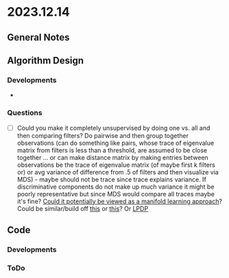 # 2023.12.14

## General Notes

## Algorithm Design

### Developments

*

### Questions

* [ ] Could you make it completely unsupervised by doing one vs. all and then comparing filters? Do pairwise and then group together observations (can do something like pairs, whose trace of eigenvalue matrix from filters is less than a threshold, are assumed to be close together ... or can make distance matrix by making entries between observations be the trace of eigenvalue matrix (of maybe first k filters or) or avg variance of difference from .5 of filters and then visualize via MDS) - maybe should not be trace since trace explains variance. If discriminative components do not make up much variance it might be poorly representative but since MDS would compare all traces maybe it's fine? [Could it potentially be viewed as a manifold learning approach](https://yao-lab.github.io/2019\_csic5011/slides/lecture13\_key.pdf)? Could be similar/build off [this](https://proceedings.neurips.cc/paper\_files/paper/2003/file/d69116f8b0140cdeb1f99a4d5096ffe4-Paper.pdf) or [this](https://www-jstage-jst-go-jp.proxy.lib.umich.edu/article/jsaisigtwo/2007/DMSM-A603/2007\_04/\_pdf/-char/ja)? Or [LPDP](https://link-springer-com.proxy.lib.umich.edu/chapter/10.1007/978-3-642-04020-7\_60)

## Code

### Developments

### ToDo
